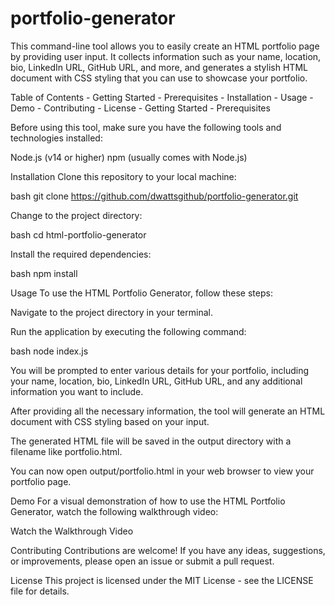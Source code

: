 # portfolio-generator
This command-line tool allows you to easily create an HTML portfolio page by providing user input. It collects information such as your name, location, bio, LinkedIn URL, GitHub URL, and more, and generates a stylish HTML document with CSS styling that you can use to showcase your portfolio.

Table of Contents
    - Getting Started
    - Prerequisites
    - Installation
    - Usage
    - Demo
    - Contributing
    - License
    - Getting Started
    - Prerequisites

    
Before using this tool, make sure you have the following tools and technologies installed:

Node.js (v14 or higher)
npm (usually comes with Node.js)

Installation
Clone this repository to your local machine:

bash
git clone https://github.com/dwattsgithub/portfolio-generator.git

Change to the project directory:

bash
cd html-portfolio-generator

Install the required dependencies:

bash
npm install


Usage
To use the HTML Portfolio Generator, follow these steps:

Navigate to the project directory in your terminal.

Run the application by executing the following command:

bash
node index.js

You will be prompted to enter various details for your portfolio, including your name, location, bio, LinkedIn URL, GitHub URL, and any additional information you want to include.

After providing all the necessary information, the tool will generate an HTML document with CSS styling based on your input.

The generated HTML file will be saved in the output directory with a filename like portfolio.html.

You can now open output/portfolio.html in your web browser to view your portfolio page.

Demo
For a visual demonstration of how to use the HTML Portfolio Generator, watch the following walkthrough video:

Watch the Walkthrough Video

Contributing
Contributions are welcome! If you have any ideas, suggestions, or improvements, please open an issue or submit a pull request.

License
This project is licensed under the MIT License - see the LICENSE file for details.
